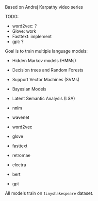Based on Andrej Karpathy video series



TODO:

- word2vec: ?
- Glove: work
- Fasttext: implement
- gpt: ?


Goal is to train multiple language models:


- Hidden Markov models (HMMs)
- Decision trees and Random Forests
- Support Vector Machines (SVMs)
- Bayesian Models
- Latent Semantic Analysis (LSA)


- nnlm
- wavenet
- word2vec
- glove
- fasttext
- retromae
- electra
- bert
- gpt

All models train on `tinyshakespeare` dataset.
